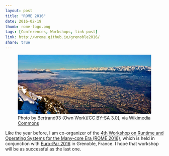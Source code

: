 ```yaml
---
layout: post
title: "ROME 2016"
date: 2016-02-19
thumb: rome-logo.png
tags: [Conferences, Workshops, link post]
link: http://wrome.github.io/grenoble2016/
share: true
---
```


<figure>
<img src="/images/grenoble.jpg">
<figcaption>Photo by Bertrand93 (Own Work)<a href="http://creativecommons.org/licenses/by-sa/3.0">[CC BY-SA 3.0]</a>, <a href="https://en.wikipedia.org/wiki/Grenoble">via Wikimedia Commons</a></figcaption>
</figure>

Like the year before, I am co-organizer of the [4th Workshop on Runtime and Operating Systems for the Many-core Era (ROME 2016)](http://wrome.github.io/grenoble2016/), which is held in conjunction with [Euro-Par 2016](https://europar2016.inria.fr/) in Grenoble, France.
I hope that workshop will be as successful as the last one.
